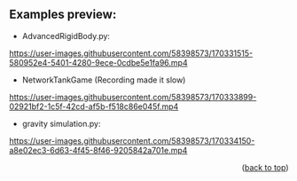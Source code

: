 <!-- Examples preview -->
## Examples preview:

* AdvancedRigidBody.py:

https://user-images.githubusercontent.com/58398573/170331515-580952e4-5401-4280-9ece-0cdbe5e1fa96.mp4

* NetworkTankGame (Recording made it slow)

https://user-images.githubusercontent.com/58398573/170333899-02921bf2-1c5f-42cd-af5b-f518c86e045f.mp4

* gravity simulation.py:

https://user-images.githubusercontent.com/58398573/170334150-a8e02ec3-6d63-4f45-8f46-9205842a701e.mp4

<p align="right">(<a href="#top">back to top</a>)</p>


